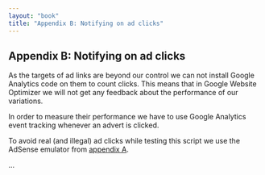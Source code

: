 ```yaml
---
layout: "book"
title: "Appendix B: Notifying on ad clicks"
---
```

## Appendix B: Notifying on ad  clicks

As the targets of ad links are beyond our control we can not install Google Analytics code on them to count clicks. This means that in Google Website Optimizer we will not get any feedback about the performance of our variations.

In order to measure their performance we have to use Google Analytics event tracking whenever an advert is clicked.

To avoid real (and illegal) ad clicks while testing this script we use the AdSense emulator from [appendix A](appendix-a-emulating-adsense "Appendix A: Emulating AdSense").

<script type="text/javascript">
emulator_color_border = '000000';
emulator_color_bg     = 'DDDDDD';
emulator_color_link   = '000080';
emulator_color_url    = '008000';
emulator_color_text   = '000000';
</script>
<script type="text/javascript" src="js/adsense-emulator.js"><!-- nothing --></script>

...

<script type="text/javascript" src="js/adclick-detector.js"><!-- nothing --></script>
